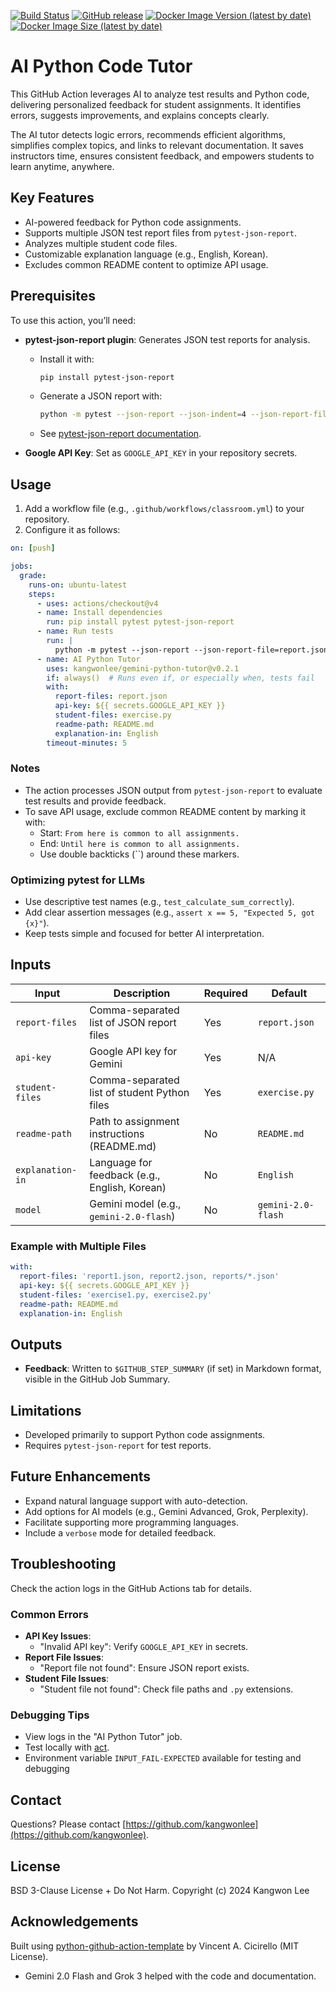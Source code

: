 [![Build Status](https://github.com/kangwonlee/gemini-python-tutor/workflows/build/badge.svg)](https://github.com/kangwonlee/gemini-python-tutor/actions)
[![GitHub release](https://img.shields.io/github/release/kangwonlee/gemini-python-tutor.svg)](https://github.com/kangwonlee/gemini-python-tutor/releases)
[![Docker Image Version (latest by date)](https://img.shields.io/docker/v/beachgoer/gemini-python-tutor?label=Docker%20Hub&logo=docker)](https://hub.docker.com/r/beachgoer/gemini-python-tutor)
[![Docker Image Size (latest by date)](https://img.shields.io/docker/image-size/beachgoer/gemini-python-tutor?logo=docker)](https://hub.docker.com/r/beachgoer/gemini-python-tutor)

# AI Python Code Tutor

This GitHub Action leverages AI to analyze test results and Python code, delivering personalized feedback for student assignments. It identifies errors, suggests improvements, and explains concepts clearly.

The AI tutor detects logic errors, recommends efficient algorithms, simplifies complex topics, and links to relevant documentation. It saves instructors time, ensures consistent feedback, and empowers students to learn anytime, anywhere.

## Key Features

- AI-powered feedback for Python code assignments.
- Supports multiple JSON test report files from `pytest-json-report`.
- Analyzes multiple student code files.
- Customizable explanation language (e.g., English, Korean).
- Excludes common README content to optimize API usage.

## Prerequisites

To use this action, you’ll need:

- **pytest-json-report plugin**: Generates JSON test reports for analysis.
  - Install it with:
    ```bash
    pip install pytest-json-report
    ```
  - Generate a JSON report with:
    ```bash
    python -m pytest --json-report --json-indent=4 --json-report-file=report.json tests/test_my_test_file.py
    ```
  - See [pytest-json-report documentation](https://pypi.org/project/pytest-json-report/).

- **Google API Key**: Set as `GOOGLE_API_KEY` in your repository secrets.

## Usage

1. Add a workflow file (e.g., `.github/workflows/classroom.yml`) to your repository.
2. Configure it as follows:

``` yaml
on: [push]

jobs:
  grade:
    runs-on: ubuntu-latest
    steps:
      - uses: actions/checkout@v4
      - name: Install dependencies
        run: pip install pytest pytest-json-report
      - name: Run tests
        run: |
          python -m pytest --json-report --json-report-file=report.json tests/test_my_test_file.py
      - name: AI Python Tutor
        uses: kangwonlee/gemini-python-tutor@v0.2.1
        if: always()  # Runs even if, or especially when, tests fail
        with:
          report-files: report.json
          api-key: ${{ secrets.GOOGLE_API_KEY }}
          student-files: exercise.py
          readme-path: README.md
          explanation-in: English
        timeout-minutes: 5
```

### Notes
- The action processes JSON output from `pytest-json-report` to evaluate test results and provide feedback.
- To save API usage, exclude common README content by marking it with:
  - Start: ``From here is common to all assignments.``
  - End: ``Until here is common to all assignments.``
  - Use double backticks (``) around these markers.

### Optimizing pytest for LLMs
- Use descriptive test names (e.g., `test_calculate_sum_correctly`).
- Add clear assertion messages (e.g., `assert x == 5, "Expected 5, got {x}"`).
- Keep tests simple and focused for better AI interpretation.

## Inputs

| Input             | Description                                      | Required | Default         |
|-------------------|--------------------------------------------------|----------|-----------------|
| `report-files`    | Comma-separated list of JSON report files        | Yes      | `report.json`   |
| `api-key`         | Google API key for Gemini                        | Yes      | N/A             |
| `student-files`   | Comma-separated list of student Python files     | Yes      | `exercise.py`   |
| `readme-path`     | Path to assignment instructions (README.md)      | No       | `README.md`     |
| `explanation-in`  | Language for feedback (e.g., English, Korean)    | No       | `English`       |
| `model`           | Gemini model (e.g., `gemini-2.0-flash`)          | No       | `gemini-2.0-flash` |


### Example with Multiple Files

``` yaml
with:
  report-files: 'report1.json, report2.json, reports/*.json'
  api-key: ${{ secrets.GOOGLE_API_KEY }}
  student-files: 'exercise1.py, exercise2.py'
  readme-path: README.md
  explanation-in: English
```

## Outputs

- **Feedback**: Written to `$GITHUB_STEP_SUMMARY` (if set) in Markdown format, visible in the GitHub Job Summary.

## Limitations

- Developed primarily to support Python code assignments.
- Requires `pytest-json-report` for test reports.

## Future Enhancements

- Expand natural language support with auto-detection.
- Add options for AI models (e.g., Gemini Advanced, Grok, Perplexity).
- Facilitate supporting more programming languages.
- Include a `verbose` mode for detailed feedback.

## Troubleshooting

Check the action logs in the GitHub Actions tab for details.

### Common Errors
- **API Key Issues**:
  - "Invalid API key": Verify `GOOGLE_API_KEY` in secrets.
- **Report File Issues**:
  - "Report file not found": Ensure JSON report exists.
- **Student File Issues**:
  - "Student file not found": Check file paths and `.py` extensions.

### Debugging Tips
- View logs in the "AI Python Tutor" job.
- Test locally with [act](https://github.com/nektos/act).
- Environment variable `INPUT_FAIL-EXPECTED` available for testing and debugging

## Contact

Questions? Please contact [https://github.com/kangwonlee](https://github.com/kangwonlee).

## License

BSD 3-Clause License + Do Not Harm.
Copyright (c) 2024 Kangwon Lee

## Acknowledgements

Built using [python-github-action-template](https://github.com/cicirello/python-github-action-template) by Vincent A. Cicirello (MIT License).
* Gemini 2.0 Flash and Grok 3 helped with the code and documentation.
